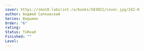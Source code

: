 ```yaml
---
cover: https://imo10.labirint.ru/books/583021/cover.jpg/242-0
author: Анджей Сапковский
Series: Ведьмак
Order: "6"
rating: 
Status: ToRead
Finished: ""
Level:
---
```









